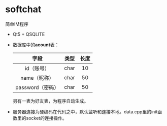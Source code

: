 # softchat

简单IM程序

* Qt5 + QSQLITE

* 数据库中的**acount**表：

    字段|类型|长度
    :-:|:-:|:-:
    id（账号）|char|10
    name（昵称）|char|50
    password（密码）|char|50

    另有一表为好友表，为程序自动生成。

* 服务器连接为硬编码在代码之中，默认监听和连接本地。data.cpp里的init函数里的socket的连接操作。

